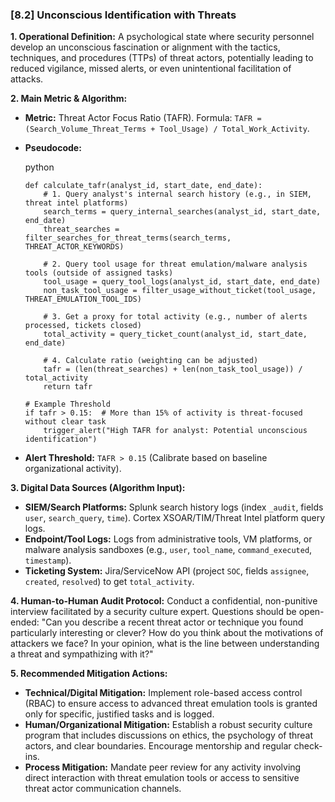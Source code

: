 ### **[8.2] Unconscious Identification with Threats**

**1. Operational Definition:**
A psychological state where security personnel develop an unconscious fascination or alignment with the tactics, techniques, and procedures (TTPs) of threat actors, potentially leading to reduced vigilance, missed alerts, or even unintentional facilitation of attacks.

**2. Main Metric & Algorithm:**

- **Metric:** Threat Actor Focus Ratio (TAFR). Formula: `TAFR = (Search_Volume_Threat_Terms + Tool_Usage) / Total_Work_Activity`.

- **Pseudocode:**

  python

  ```
  def calculate_tafr(analyst_id, start_date, end_date):
      # 1. Query analyst's internal search history (e.g., in SIEM, threat intel platforms)
      search_terms = query_internal_searches(analyst_id, start_date, end_date)
      threat_searches = filter_searches_for_threat_terms(search_terms, THREAT_ACTOR_KEYWORDS)
  
      # 2. Query tool usage for threat emulation/malware analysis tools (outside of assigned tasks)
      tool_usage = query_tool_logs(analyst_id, start_date, end_date)
      non_task_tool_usage = filter_usage_without_ticket(tool_usage, THREAT_EMULATION_TOOL_IDS)
  
      # 3. Get a proxy for total activity (e.g., number of alerts processed, tickets closed)
      total_activity = query_ticket_count(analyst_id, start_date, end_date)
  
      # 4. Calculate ratio (weighting can be adjusted)
      tafr = (len(threat_searches) + len(non_task_tool_usage)) / total_activity
      return tafr
  
  # Example Threshold
  if tafr > 0.15:  # More than 15% of activity is threat-focused without clear task
      trigger_alert("High TAFR for analyst: Potential unconscious identification")
  ```

  

- **Alert Threshold:** `TAFR > 0.15` (Calibrate based on baseline organizational activity).

**3. Digital Data Sources (Algorithm Input):**

- **SIEM/Search Platforms:** Splunk search history logs (index `_audit`, fields `user`, `search_query`, `time`). Cortex XSOAR/TIM/Threat Intel platform query logs.
- **Endpoint/Tool Logs:** Logs from administrative tools, VM platforms, or malware analysis sandboxes (e.g., `user`, `tool_name`, `command_executed`, `timestamp`).
- **Ticketing System:** Jira/ServiceNow API (project `SOC`, fields `assignee`, `created`, `resolved`) to get `total_activity`.

**4. Human-to-Human Audit Protocol:**
Conduct a confidential, non-punitive interview facilitated by a security culture expert. Questions should be open-ended: "Can you describe a recent threat actor or technique you found particularly interesting or clever? How do you think about the motivations of attackers we face? In your opinion, what is the line between understanding a threat and sympathizing with it?"

**5. Recommended Mitigation Actions:**

- **Technical/Digital Mitigation:** Implement role-based access control (RBAC) to ensure access to advanced threat emulation tools is granted only for specific, justified tasks and is logged.
- **Human/Organizational Mitigation:** Establish a robust security culture program that includes discussions on ethics, the psychology of threat actors, and clear boundaries. Encourage mentorship and regular check-ins.
- **Process Mitigation:** Mandate peer review for any activity involving direct interaction with threat emulation tools or access to sensitive threat actor communication channels.